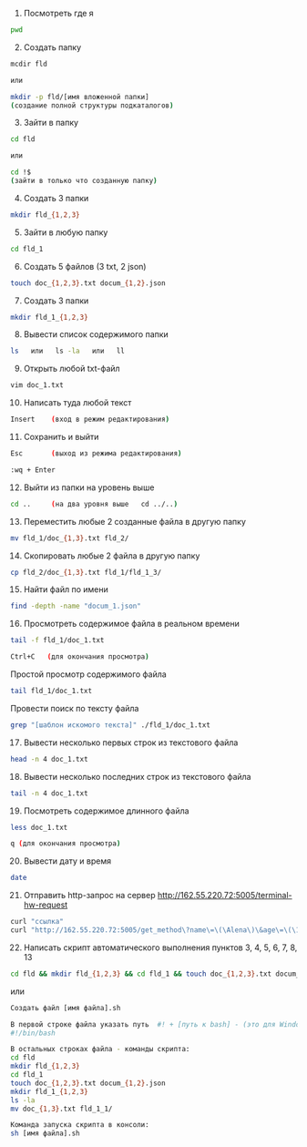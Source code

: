 1. Посмотреть где я
```bash
pwd
```
2. Создать папку
```bash
mcdir fld

или

mkdir -p fld/[имя вложенной папки]
(создание полной структуры подкаталогов)
```
3. Зайти в папку
```bash
cd fld

или

cd !$ 
(зайти в только что созданную папку)
```
4. Создать 3 папки
```bash
mkdir fld_{1,2,3}
```
5. Зайти в любую папку
```bash
cd fld_1
```
6. Создать 5 файлов (3 txt, 2 json)
```bash
touch doc_{1,2,3}.txt docum_{1,2}.json
```
7. Создать 3 папки
```bash
mkdir fld_1_{1,2,3}
```
8. Вывести список содержимого папки
```bash
ls   или   ls -la   или   ll
```
9. Открыть любой txt-файл
```bash
vim doc_1.txt
```
10. Написать туда любой текст
```bash
Insert    (вход в режим редактирования)
```
11. Сохранить и выйти
```bash
Esc       (выход из режима редактирования)

:wq + Enter
```
12. Выйти из папки на уровень выше
```bash
cd ..     (на два уровня выше   cd ../..)
```
13. Переместить любые 2 созданные файла в другую папку
```bash
mv fld_1/doc_{1,3}.txt fld_2/
```
14. Скопировать любые 2 файла в другую папку
```bash
cp fld_2/doc_{1,3}.txt fld_1/fld_1_3/
```
15. Найти файл по имени
```bash
find -depth -name "docum_1.json"
```
16. Просмотреть содержимое файла в реальном времени
```bash
tail -f fld_1/doc_1.txt

Ctrl+C   (для окончания просмотра)
```
Простой просмотр содержимого файла
```bash
tail fld_1/doc_1.txt
```
Провести поиск по тексту файла
```bash
grep "[шаблон искомого текста]" ./fld_1/doc_1.txt
```
17. Вывести несколько первых строк из текстового файла
```bash
head -n 4 doc_1.txt
```
18. Вывести несколько последних строк из текстового файла
```bash
tail -n 4 doc_1.txt
```
19. Посмотреть содержимое длинного файла
```bash
less doc_1.txt

q (для окончания просмотра)
```
20. Вывести дату и время
```bash
date
```
21. Отправить http-запрос на сервер http://162.55.220.72:5005/terminal-hw-request
```bash
curl "ссылка"
curl "http://162.55.220.72:5005/get_method\?name\=\(\Alena\)\&age\=\(\18\)"
```
22. Написать скрипт автоматического выполнения пунктов 3, 4, 5, 6, 7, 8, 13
```bash
cd fld && mkdir fld_{1,2,3} && cd fld_1 && touch doc_{1,2,3}.txt docum_{1,2}.json && mkdir fld_1_{1,2,3} && ls -la && mv doc_{1,3}.txt fld_1_1/
```
или
```bash
Создать файл [имя файла].sh

В первой строке файла указать путь  #! + [путь к bash] - (это для Windows):  
#!/bin/bash

В остальных строках файла - команды скрипта:
cd fld
mkdir fld_{1,2,3}
cd fld_1
touch doc_{1,2,3}.txt docum_{1,2}.json
mkdir fld_1_{1,2,3}
ls -la
mv doc_{1,3}.txt fld_1_1/

Команда запуска скрипта в консоли:
sh [имя файла].sh
```

